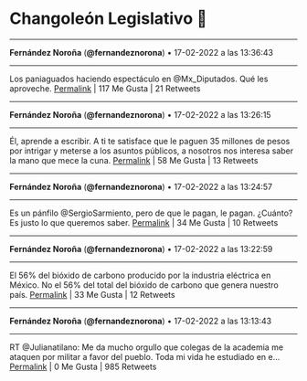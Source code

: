 # Changoleón Legislativo 🙈
*****
**Fernández Noroña** (**@fernandeznorona**) • 17-02-2022 a las 13:36:43
*****
Los paniaguados haciendo espectáculo en @Mx_Diputados. Qué les aproveche.
[Permalink](https://twitter.com/fernandeznorona/status/1494425601628950533) | 117 Me Gusta | 21 Retweets
*****
**Fernández Noroña** (**@fernandeznorona**) • 17-02-2022 a las 13:26:15
*****
Él, aprende a escribir. A ti te satisface que le paguen 35 millones de pesos por intrigar y meterse a los asuntos públicos, a nosotros nos interesa saber la mano que mece la cuna.
[Permalink](https://twitter.com/fernandeznorona/status/1494422969946419205) | 58 Me Gusta | 13 Retweets
*****
**Fernández Noroña** (**@fernandeznorona**) • 17-02-2022 a las 13:24:57
*****
Es un pánfilo @SergioSarmiento, pero de que le pagan, le pagan. ¿Cuánto? Es justo lo que queremos saber.
[Permalink](https://twitter.com/fernandeznorona/status/1494422642757181440) | 34 Me Gusta | 10 Retweets
*****
**Fernández Noroña** (**@fernandeznorona**) • 17-02-2022 a las 13:22:59
*****
El 56% del bióxido de carbono producido por la industria eléctrica en México. No el 56% del total del bióxido de carbono que genera nuestro país.
[Permalink](https://twitter.com/fernandeznorona/status/1494422146319364097) | 33 Me Gusta | 12 Retweets
*****
**Fernández Noroña** (**@fernandeznorona**) • 17-02-2022 a las 13:13:43
*****
RT @Julianatilano: Me da mucho orgullo que colegas de la academia me ataquen por militar a favor del pueblo. Toda mi vida he estudiado en e…
[Permalink](https://twitter.com/fernandeznorona/status/1494419816500899840) | 0 Me Gusta | 985 Retweets